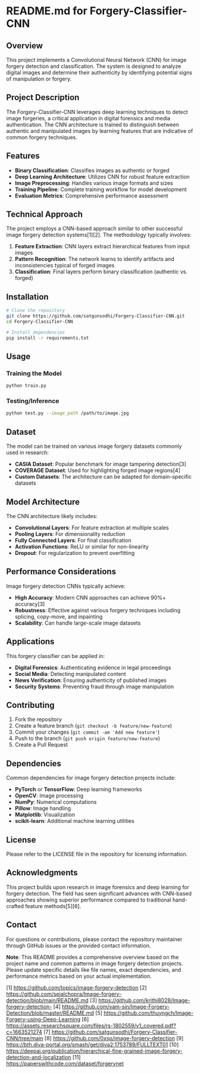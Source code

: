 # README.md for Forgery-Classifier-CNN

## Overview

This project implements a Convolutional Neural Network (CNN) for image forgery detection and classification. The system is designed to analyze digital images and determine their authenticity by identifying potential signs of manipulation or forgery.

## Project Description

The Forgery-Classifier-CNN leverages deep learning techniques to detect image forgeries, a critical application in digital forensics and media authentication. The CNN architecture is trained to distinguish between authentic and manipulated images by learning features that are indicative of common forgery techniques.

## Features

- **Binary Classification**: Classifies images as authentic or forged
- **Deep Learning Architecture**: Utilizes CNN for robust feature extraction
- **Image Preprocessing**: Handles various image formats and sizes
- **Training Pipeline**: Complete training workflow for model development
- **Evaluation Metrics**: Comprehensive performance assessment

## Technical Approach

The project employs a CNN-based approach similar to other successful image forgery detection systems[1][2]. The methodology typically involves:

1. **Feature Extraction**: CNN layers extract hierarchical features from input images
2. **Pattern Recognition**: The network learns to identify artifacts and inconsistencies typical of forged images
3. **Classification**: Final layers perform binary classification (authentic vs. forged)

## Installation

```bash
# Clone the repository
git clone https://github.com/satgunsodhi/Forgery-Classifier-CNN.git
cd Forgery-Classifier-CNN

# Install dependencies
pip install -r requirements.txt
```

## Usage

### Training the Model

```bash
python train.py
```

### Testing/Inference

```bash
python test.py --image_path /path/to/image.jpg
```

## Dataset

The model can be trained on various image forgery datasets commonly used in research:

- **CASIA Dataset**: Popular benchmark for image tampering detection[3]
- **COVERAGE Dataset**: Used for highlighting forged image regions[4]
- **Custom Datasets**: The architecture can be adapted for domain-specific datasets

## Model Architecture

The CNN architecture likely includes:

- **Convolutional Layers**: For feature extraction at multiple scales
- **Pooling Layers**: For dimensionality reduction
- **Fully Connected Layers**: For final classification
- **Activation Functions**: ReLU or similar for non-linearity
- **Dropout**: For regularization to prevent overfitting

## Performance Considerations

Image forgery detection CNNs typically achieve:

- **High Accuracy**: Modern CNN approaches can achieve 90%+ accuracy[3]
- **Robustness**: Effective against various forgery techniques including splicing, copy-move, and inpainting
- **Scalability**: Can handle large-scale image datasets

## Applications

This forgery classifier can be applied in:

- **Digital Forensics**: Authenticating evidence in legal proceedings
- **Social Media**: Detecting manipulated content
- **News Verification**: Ensuring authenticity of published images
- **Security Systems**: Preventing fraud through image manipulation

## Contributing

1. Fork the repository
2. Create a feature branch (`git checkout -b feature/new-feature`)
3. Commit your changes (`git commit -am 'Add new feature'`)
4. Push to the branch (`git push origin feature/new-feature`)
5. Create a Pull Request

## Dependencies

Common dependencies for image forgery detection projects include:

- **PyTorch** or **TensorFlow**: Deep learning frameworks
- **OpenCV**: Image processing
- **NumPy**: Numerical computations
- **Pillow**: Image handling
- **Matplotlib**: Visualization
- **scikit-learn**: Additional machine learning utilities

## License

Please refer to the LICENSE file in the repository for licensing information.

## Acknowledgments

This project builds upon research in image forensics and deep learning for forgery detection. The field has seen significant advances with CNN-based approaches showing superior performance compared to traditional hand-crafted feature methods[5][6].

## Contact

For questions or contributions, please contact the repository maintainer through GitHub issues or the provided contact information.

**Note**: This README provides a comprehensive overview based on the project name and common patterns in image forgery detection projects. Please update specific details like file names, exact dependencies, and performance metrics based on your actual implementation.

[1] https://github.com/topics/image-forgery-detection
[2] https://github.com/sejalchopra/Image-forgery-detection/blob/main/README.md
[3] https://github.com/krithi8028/Image-forgery-detection-
[4] https://github.com/vam-sin/Image-Forgery-Detection/blob/master/README.md
[5] https://github.com/thuyngch/Image-Forgery-using-Deep-Learning
[6] https://assets.researchsquare.com/files/rs-1802559/v1_covered.pdf?c=1663521274
[7] https://github.com/satgunsodhi/Forgery-Classifier-CNN/tree/main
[8] https://github.com/0xsp/image-forgery-detection
[9] https://bth.diva-portal.org/smash/get/diva2:1753789/FULLTEXT01
[10] https://deepai.org/publication/hierarchical-fine-grained-image-forgery-detection-and-localization
[11] https://paperswithcode.com/dataset/forgerynet
